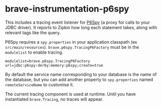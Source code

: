 # brave-instrumentation-p6spy
This includes a tracing event listener for [P6Spy](https://github.com/p6spy/p6spy) (a proxy for calls to your JDBC driver).
It reports to Zipkin how long each statement takes, along with relevant tags like the query.

P6Spy requires a `spy.properties` in your application classpath
(ex `src/main/resources`). `brave.p6spy.TracingP6Factory` must be in the
`modulelist` to enable tracing.

```
modulelist=brave.p6spy.TracingP6Factory
url=jdbc:p6spy:derby:memory:p6spy;create=true
```

By default the service name corresponding to your database is the name
of the database, but you can add another property to `spy.properties`
named `remoteServiceName` to customise it.

The current tracing component is used at runtime. Until you have
instantiated `brave.Tracing`, no traces will appear.

